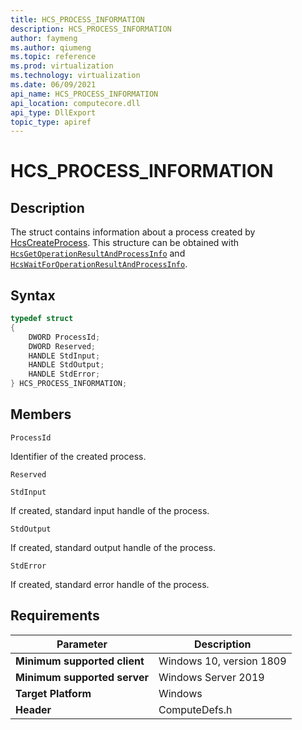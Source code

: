 ```yaml
---
title: HCS_PROCESS_INFORMATION
description: HCS_PROCESS_INFORMATION
author: faymeng
ms.author: qiumeng
ms.topic: reference
ms.prod: virtualization
ms.technology: virtualization
ms.date: 06/09/2021
api_name: HCS_PROCESS_INFORMATION
api_location: computecore.dll
api_type: DllExport
topic_type: apiref
---
```

# HCS_PROCESS_INFORMATION

## Description

The struct contains information about a process created by [HcsCreateProcess](./HcsCreateProcess.md). This structure can be obtained with [`HcsGetOperationResultAndProcessInfo`](./HcsGetOperationResultAndProcessInfo.md) and [`HcsWaitForOperationResultAndProcessInfo`](./HcsWaitForOperationResultAndProcessInfo.md).

## Syntax

```cpp
typedef struct
{
    DWORD ProcessId;
    DWORD Reserved;
    HANDLE StdInput;
    HANDLE StdOutput;
    HANDLE StdError;
} HCS_PROCESS_INFORMATION;
```

## Members

`ProcessId`

Identifier of the created process.

`Reserved`

`StdInput`

If created, standard input handle of the process.

`StdOutput`

If created, standard output handle of the process.

`StdError`

If created, standard error handle of the process.

## Requirements

|Parameter|Description|
|---|---|
| **Minimum supported client** | Windows 10, version 1809 |
| **Minimum supported server** | Windows Server 2019 |
| **Target Platform** | Windows |
| **Header** | ComputeDefs.h |
